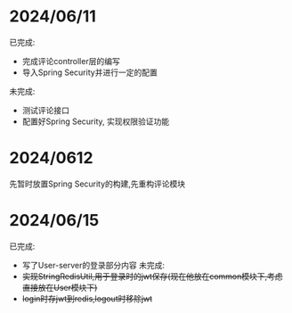 # 2024/06/11
已完成:

- 完成评论controller层的编写
- 导入Spring Security并进行一定的配置

未完成:

- 测试评论接口
- 配置好Spring Security, 实现权限验证功能

# 2024/0612
先暂时放置Spring Security的构建,先重构评论模块

# 2024/06/15
已完成:
- 写了User-server的登录部分内容
未完成:
- ~~实现StringRedisUtil,用于登录时的jwt保存(现在他放在common模块下,考虑直接放在User模块下)~~
- ~~login时存jwt到redis,logout时移除jwt~~
